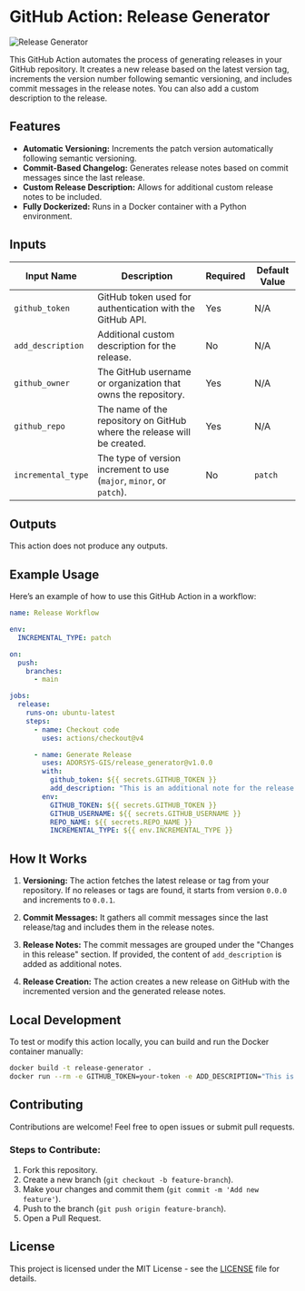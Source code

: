 # GitHub Action: Release Generator

![Release Generator](https://img.shields.io/badge/GitHub%20Action-Release%20Generator-blue)

This GitHub Action automates the process of generating releases in your GitHub repository. It creates a new release based on the latest version tag, increments the version number following semantic versioning, and includes commit messages in the release notes. You can also add a custom description to the release.

## Features

- **Automatic Versioning:** Increments the patch version automatically following semantic versioning.
- **Commit-Based Changelog:** Generates release notes based on commit messages since the last release.
- **Custom Release Description:** Allows for additional custom release notes to be included.
- **Fully Dockerized:** Runs in a Docker container with a Python environment.

## Inputs

| Input Name         | Description                                                               | Required | Default Value |
|--------------------|---------------------------------------------------------------------------|----------|---------------|
| `github_token`     | GitHub token used for authentication with the GitHub API.                 | Yes      | N/A           |
| `add_description`  | Additional custom description for the release.                           | No       | N/A           |
| `github_owner`     | The GitHub username or organization that owns the repository.            | Yes      | N/A            |
| `github_repo`      | The name of the repository on GitHub where the release will be created.  | Yes      | N/A            |
| `incremental_type` | The type of version increment to use (`major`, `minor`, or `patch`).     | No       | `patch`        |

## Outputs

This action does not produce any outputs.

## Example Usage

Here’s an example of how to use this GitHub Action in a workflow:

```yaml
name: Release Workflow

env:
  INCREMENTAL_TYPE: patch

on:
  push:
    branches:
      - main

jobs:
  release:
    runs-on: ubuntu-latest
    steps:
      - name: Checkout code
        uses: actions/checkout@v4

      - name: Generate Release
        uses: ADORSYS-GIS/release_generator@v1.0.0
        with:
          github_token: ${{ secrets.GITHUB_TOKEN }}
          add_description: "This is an additional note for the release."
        env:
          GITHUB_TOKEN: ${{ secrets.GITHUB_TOKEN }}
          GITHUB_USERNAME: ${{ secrets.GITHUB_USERNAME }}
          REPO_NAME: ${{ secrets.REPO_NAME }}
          INCREMENTAL_TYPE: ${{ env.INCREMENTAL_TYPE }}
```

## How It Works

1. **Versioning:** The action fetches the latest release or tag from your repository. If no releases or tags are found, it starts from version `0.0.0` and increments to `0.0.1`.

2. **Commit Messages:** It gathers all commit messages since the last release/tag and includes them in the release notes.

3. **Release Notes:** The commit messages are grouped under the "Changes in this release" section. If provided, the content of `add_description` is added as additional notes.

4. **Release Creation:** The action creates a new release on GitHub with the incremented version and the generated release notes.

## Local Development

To test or modify this action locally, you can build and run the Docker container manually:

```bash
docker build -t release-generator .
docker run --rm -e GITHUB_TOKEN=your-token -e ADD_DESCRIPTION="This is a test release" -e REPO_NAME=your_repo_name -e GITHUB_USERNAME=your_github_username -e INCREMENT_TYPE=major release-generator
```

## Contributing

Contributions are welcome! Feel free to open issues or submit pull requests.

### Steps to Contribute:

1. Fork this repository.
2. Create a new branch (`git checkout -b feature-branch`).
3. Make your changes and commit them (`git commit -m 'Add new feature'`).
4. Push to the branch (`git push origin feature-branch`).
5. Open a Pull Request.

## License

This project is licensed under the MIT License - see the [LICENSE](LICENSE) file for details.